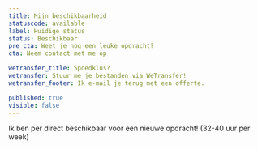 ```yaml
---
title: Mijn beschikbaarheid
statuscode: available
label: Huidige status
status: Beschikbaar
pre_cta: Weet je nog een leuke opdracht?
cta: Neem contact met me op

wetransfer_title: Spoedklus?
wetransfer: Stuur me je bestanden via WeTransfer!
wetransfer_footer: Ik e-mail je terug met een offerte.

published: true
visible: false
---
```

Ik ben per direct beschikbaar voor een nieuwe opdracht! (32-40 uur per week) 